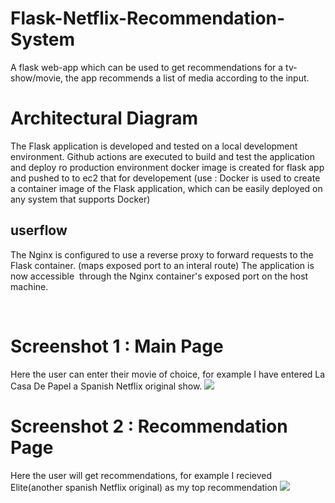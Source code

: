 # Flask-Netflix-Recommendation-System
A flask web-app which can be used to get recommendations for a tv-show/movie, the app recommends a list of media according to the input.
# Architectural Diagram 

The Flask application is developed and tested on a local development environment.
Github actions are executed to build and test the application and deploy ro production environment
docker image is created for flask app and pushed to to ec2 that for developement (use : Docker is used to create a container image of the Flask application, which can be easily deployed on any system that supports Docker)

## userflow 
The Nginx is configured to use a reverse proxy to forward requests to the Flask container. (maps exposed port to an interal route)
The application is now accessible  through the Nginx container's exposed port on the host machine.


 
# Screenshot 1 : Main Page 
Here the user can enter their movie of choice, for example I have entered La Casa De Papel a Spanish Netflix original show.
![](Screenshots/screenshot1.PNG)
# Screenshot 2 : Recommendation Page 
Here the user will get recommendations, for example I recieved Elite(another spanish Netflix original) as my top recommendation 
![](Screenshots/screenshot2.PNG)
